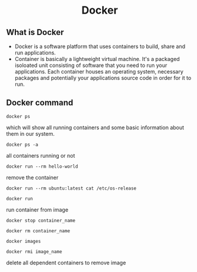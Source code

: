 <h1 align="center">Docker</h1>

## What is Docker
- Docker is a software platform that uses containers to build, share and run applications.
- Container is  basically a lightweight virtual machine. It's a packaged isoloated unit consisting of software that you need to run your applications. Each container houses an operating system, necessary packages and potentially your applications source code in order for it to run.

## Docker command
```
docker ps
```
which will show all running containers and some basic information about them in our system.
```
docker ps -a
```
all containers running or not
```
docker run --rm hello-world
```
remove the container

```
docker run --rm ubuntu:latest cat /etc/os-release
```
```
docker run
```
run container from image
```
docker stop container_name
```
```
docker rm container_name
```
```
docker images
```
```
docker rmi image_name
```
delete all dependent containers to remove image